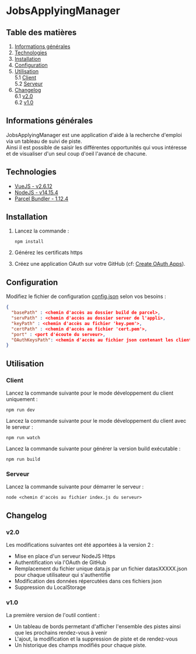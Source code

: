 # JobsApplyingManager

## Table des matières
1. [Informations générales](#informations-générales)
2. [Technologies](#technologies)
3. [Installation](#installation)
4. [Configuration](#configuration)
5. [Utilisation](#utilisation)  
  5.1 [Client](#client)  
  5.2 [Serveur](#serveur)  
6. [Changelog](#changelog)  
  6.1 [v2.0](#v20)  
  6.2 [v1.0](#v10)  


## Informations générales

JobsApplyingManager est une application d'aide à la recherche d'emploi via un tableau de suivi de piste.  
Ainsi il est possible de saisir les différentes opportunités qui vous intéresse et de visualiser d'un seul coup d'oeil l'avancé de chacune.


## Technologies

- [VueJS - v2.6.12](https://vuejs.org/)
- [NodeJS - v14.15.4](https://nodejs.org/en/)
- [Parcel Bundler - 1.12.4](https://parceljs.org/)


## Installation

1. Lancez la commande :  

    ```
    npm install
    ```

2. Générez les certificats https

3. Créez une application OAuth sur votre GitHub (cf: [Create OAuth Apps](https://docs.github.com/en/developers/apps/creating-an-oauth-app)).


## Configuration

Modifiez le fichier de configuration [config.json](#server/assets/config.json) selon vos besoins :

```json
{
  "basePath" : <chemin d'accès au dossier build de parcel>, 
  "servPath" : <chemin d'accès au dossier server de l'appli>,
  "keyPath" : <chemin d'accès au fichier 'key.pem'>,
  "certPath" : <chemin d'accès au fichier 'cert.pem'>,
  "port" : <port d'écoute du serveur>,
  "OAuthKeysPath": <chemin d'accès au fichier json contenant les clientId et clientSecret de l'application OAuth>
}
```

## Utilisation

### Client

Lancez la commande suivante pour le mode développement du client uniquement :

    npm run dev

Lancez la commande suivante pour le mode développement du client avec le serveur :

    npm run watch

Lancez la commande suivante pour générer la version build exécutable : 

    npm run build

### Serveur

Lancez la commande suivante pour démarrer le serveur : 

    node <chemin d'accès au fichier index.js du serveur>

## Changelog

### v2.0  

Les modifications suivantes ont été apportées à la version 2 : 

- Mise en place d'un serveur NodeJS Https
- Authentification via l'OAuth de GitHub
- Remplacement du fichier unique data.js par un fichier datasXXXXX.json pour chaque utilisateur qui s'authentifie
- Modification des données répercutées dans ces fichiers json
- Suppression du LocalStorage

### v1.0  

La première version de l'outil contient : 

- Un tableau de bords permetant d'afficher l'ensemble des pistes ainsi que les prochains rendez-vous à venir
- L'ajout, la modification et la suppression de piste et de rendez-vous
- Un historique des champs modifiés pour chaque piste.
